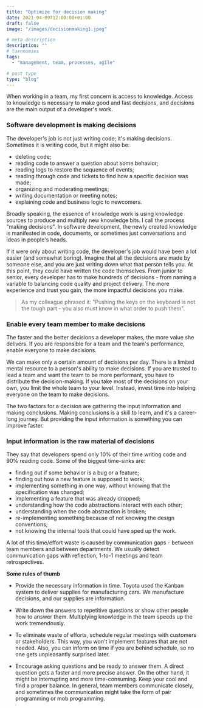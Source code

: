 ```yaml
---
title: "Optimize for decision making"
date: 2021-04-09T12:00:00+01:00
draft: false
image: "/images/decisionmaking1.jpeg"

# meta description
description: ""
# taxonomies
tags:
  - "management, team, processes, agile"

# post type
type: "blog"
---
```

When working in a team, my first concern is access to knowledge. Access to knowledge is necessary to make good and fast decisions, and decisions are the main output of a developer's work.

### Software development is making decisions
The developer's job is not just writing code; it's making decisions. Sometimes it is writing code, but it might also be:

* deleting code;
* reading code to answer a question about some behavior;
* reading logs to restore the sequence of events;
* reading through code and tickets to find how a specific decision was made;
* organizing and moderating meetings;
* writing documentation or meeting notes;
* explaining code and business logic to newcomers.

Broadly speaking, the essence of knowledge work is using knowledge sources to produce and multiply new knowledge bits. I call the process "making decisions". In software development, the newly created knowledge is manifested in code, documents, or sometimes just conversations and ideas in people's heads.

If it were only about writing code, the developer's job would have been a lot easier (and somewhat boring). Imagine that all the decisions are made by someone else, and you are just writing down what that person tells you. At this point, they could have written the code themselves. From junior to senior, every developer has to make hundreds of decisions - from naming a variable to balancing code quality and project delivery. The more experience and trust you gain, the more impactful decisions you make.

> As my colleague phrased it: "Pushing the keys on the keyboard is not the tough part - you also must know in what order to push them".

### Enable every team member to make decisions
The faster and the better decisions a developer makes, the more value she delivers. If you are responsible for a team and the team's performance, enable everyone to make decisions.

We can make only a certain amount of decisions per day. There is a limited mental resource to a person's ability to make decisions. If you are trusted to lead a team and want the team to be more performant, you have to distribute the decision-making. If you take most of the decisions on your own, you limit the whole team to your level. Instead, invest time into helping everyone on the team to make decisions.

The two factors for a decision are gathering the input information and making conclusions. Making conclusions is a skill to learn, and it's a career-long journey. But providing the input information is something you can improve faster.

### Input information is the raw material of decisions
They say that developers spend only 10% of their time writing code and 90% reading code. Some of the biggest time-sinks are:

* finding out if some behavior is a bug or a feature;
* finding out how a new feature is supposed to work;
* implementing something in one way, without knowing that the specification was changed;
* implementing a feature that was already dropped;
* understanding how the code abstractions interact with each other;
* understanding when the code abstraction is broken;
* re-implementing something because of not knowing the design conventions;
* not knowing the internal tools that could have sped up the work.

A lot of this time/effort waste is caused by communication gaps - between team members and between departments. We usually detect communication gaps with reflection, 1-to-1 meetings and team retrospectives.

__Some rules of thumb__

* Provide the necessary information in time. Toyota used the Kanban system to deliver supplies for manufacturing cars. We manufacture decisions, and our supplies are information.

* Write down the answers to repetitive questions or show other people how to answer them. Multiplying knowledge in the team speeds up the work tremendously.

* To eliminate waste of efforts, schedule regular meetings with customers or stakeholders. This way, you won't implement features that are not needed. Also, you can inform on time if you are behind schedule, so no one gets unpleasantly surprised later.

* Encourage asking questions and be ready to answer them. A direct question gets a faster and more precise answer. On the other hand, it might be interrupting and more time-consuming. Keep your cool and find a proper balance. In general, team members communicate closely, and sometimes the communication might take the form of pair programming or mob programming.
